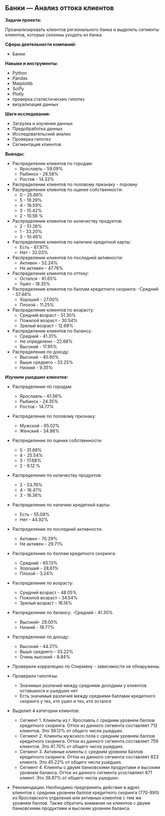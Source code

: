 ## Банки — Анализ оттока клиентов

**Задачи проекта:**

Проанализировать клиентов регионального банка и выделить сегменты клиентов, которые склонны уходить из банка.

**Сферы деятельности компаний:**

- Банки

**Навыки и инструменты:**

- Python
- Pandas
- Matplotlib
- SciPy
- Plotly
- проверка статистических гипотез
- визуализация данных

**Шаги исследования:**

- Загрузка и изучение данных
- Предобработка данных
- Исследовательский анализ
- Проверка гипотез
- Сегментация клиентов

**Выводы:**

- Распределение клиентов по городам:
    - Ярославль - 59.09%
    - Рыбинск - 26.58%
    - Ростов - 14.33%
- Распределение клиентов по половому признаку - поровну
- Распределение клиентов по оценке собственности:
    - 0 - 25.69%
    - 5 - 19.29%
    - 4 - 18.59%
    - 3 - 15.42%
    - 2 - 10.56 %
- Распределение клиентов по количеству продуктов:
    - 2 - 51.26%
    - 1 - 33.20%
    - 3 - 10.46%
- Распределение клиентов по наличию кредитной карты:
    - Есть - 67.97%
    - Нет - 32.03%
- Распределение клиентов по последней активности:
    - Активен - 52.24%
    - Не активен - 47.76%
- Распределение клиентов по оттоку:
    - Остался - 81.65%
    - Ушёл - 18.35%
- Распределение клиентов по баллам кредитного скоринга:
    -Средний - 57.48%
    - Хороший - 27.00%
    - Плохой - 11.25%
- Распределение клиентов по возрасту:
    - Средний возраст - 51.30%
    - Пожилой возраст - 30.54%
    - Зрелый возраст - 12.68%
- Распределение клиентов по балансу:
    - Средний - 41.31%
    - Не определено - 22.68%
    - Высокий - 17.95%
- Распределение по доходу:
    - Высокий - 40.90%
    - Выше среднего - 33.25%
    - Низкий - 9.35%

***Изучили ушедших клиентов:***

- Распределение по городам:
    - Ярославль - 61.56%
    - Рыбинск - 24.35%
    - Ростов - 14.77%
- Распределение по половому признаку:
    - Мужской - 65.02%
    - Женский - 34.98%
- Распределение по оценке собственности:
    - 5 - 31.69%
    - 4 - 25.54%
    - 3 - 17.68%
    - 2 - 9.12 %
- Распределение по количеству продуктов:
    - 2 - 53.76%
    - 4 - 16.47%
    - 3 - 16.36%
- Распределение по наличию кредитной карты:
    - Есть - 55.08%
    - Нет - 44.92%
- Распределение по последней активности:
    - Активен - 70.29%
    - Не активен - 29.71%
- Распределение по баллам кредитного скоринга:
    - Средний - 65.13%
    - Хороший - 28.61%
    - Плохой - 3.24%
- Распределение по возрасту:
    - Средний возраст - 48.05%
    - Пожилой возраст - 34.54%
    - Зрелый возраст - 16.14%
- Распределение по балансу:
    -Средний - 41.30%
    - Высокий- 29.00%
    - Низкий - 19.77%
- Распределение по доходу:
    - Высокий - 44.21%
    - Выше среднего - 33.22%
    - Очень высокий - 8.84%
- Проверили корреляцию по Спирмену - зависимости не обнаружены.

- Проверили гипотезы:
    - Значимых различий между средними доходами у клиентов оставшихся и ушедших нет
    - Есть значимые различия между средними баллами кредитного скоринга у тех, кто ушел и тех, кто остался
- Выделил 4 категории клиентов: 
    - Сегмент 1. Клиенты из г. Ярославль с средним уровнем баллов кредитного скоринга. Отток из данного сегмента составляет 712 клиентов. Это 39.12% от общего числа ушедших. 
    - Сегмент 2. Клиенты мужского пола с средним уровнем баллов кредитного скоринга. Отток из данного сегмента составляет 759 клиентов. Это 41.70% от общего числа ушедших. 
    - Сегмент 3. Активные клиенты с средним уровнем баллов кредитного скоринга. Отток из данного сегмента составляет 823 клиента. Это 45.22% от общего числа ушедших. 
    - Сегмент 4. Клиенты с двумя банковскими продуктами и высоким уровнем баланса. Отток из данного сегмента усоставляет 671 клиент. Это 36.87% от общего числа ушедших.

- Рекомендации: Необходимо предпринять действия в адрес клиентов с средним уровнем баллов кредитного скоринга (770-890) из Ярославского отделения или активных клиентов с тем же уровнем баллов. Также обратить внимание на клиентов с двумя банковскими продуктами и высоким уровнем баланса.
